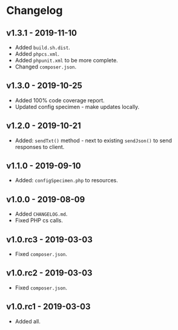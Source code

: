 # Changelog

## v1.3.1 - 2019-11-10

- Added `build.sh.dist`.
- Added `phpcs.xml`.
- Added `phpunit.xml` to be more complete.
- Changed `composer.json`.

## v1.3.0 - 2019-10-25

- Added 100% code coverage report.
- Updated config specimen - make updates locally.

## v1.2.0 - 2019-10-21

- Added: `sendTxt()` method - next to existing `sendJson()` to send responses to client.

## v1.1.0 - 2019-09-10

- Added: `configSpecimen.php` to resources.

## v1.0.0 - 2019-08-09

- Added `CHANGELOG.md`.
- Fixed PHP cs calls.

## v1.0.rc3 - 2019-03-03

- Fixed `composer.json`.

## v1.0.rc2 - 2019-03-03

- Fixed `composer.json`.

## v1.0.rc1 - 2019-03-03

- Added all.
